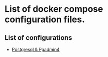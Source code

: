# List of docker compose configuration files.

## List of configurations
* [Postgresql & Pgadmin4](postgres-pgadmin)
